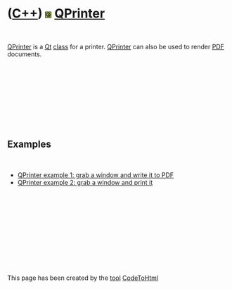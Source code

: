 
 

 

 

 

 

([C++](Cpp.md)) ![Qt](PicQt.png) [QPrinter](CppQPrinter.md)
=============================================================

 

[QPrinter](CppQPrinter.md) is a [Qt](CppQt.md) [class](CppClass.md)
for a printer. [QPrinter](CppQPrinter.md) can also be used to render
[PDF](CppPdf.md) documents.

 

 

 

 

 

Examples
--------

 

-   [QPrinter example 1: grab a window and write it to
    PDF](CppQPrinterExample1.md)
-   [QPrinter example 2: grab a window and print
    it](CppQPrinterExample2.md)

 

 

 

 

 

 

This page has been created by the [tool](Tools.md)
[CodeToHtml](ToolCodeToHtml.md)
